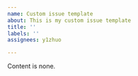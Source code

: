 ```yaml
---
name: Custom issue template
about: This is my custom issue template
title: ''
labels: ''
assignees: y1zhuo

---
```


Content is none.
